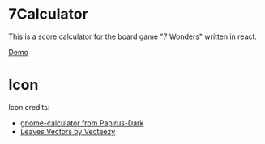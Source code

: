 # 7Calculator

This is a score calculator for the board game "7 Wonders" written in react.

[Demo](https://7c.rai.cx)

# Icon

Icon credits:

- [gnome-calculator from Papirus-Dark](https://github.com/PapirusDevelopmentTeam/papirus-icon-theme)
- [Leaves Vectors by Vecteezy](https://www.vecteezy.com/free-vector/leaves)